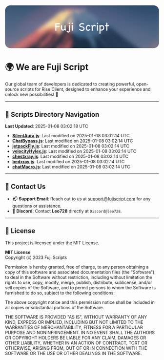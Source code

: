 ![Banner](.github/b.webp)

# 🌍 **We are Fuji Script**

Our global team of developers is dedicated to creating powerful, open-source scripts for Rise Client, designed to enhance your experience and unlock new possibilities! 🌟

---
<!-- SCRIPTS_NAVIGATION_START -->
## 📂 **Scripts Directory Navigation**

**Last Updated**: 2025-01-08 03:02:18 UTC

- **[SilentAura.js](scripts/SilentAura.js)**: Last modified on 2025-01-08 03:02:14 UTC
- **[ChatBypass.js](scripts/ChatBypass.js)**: Last modified on 2025-01-08 03:02:14 UTC
- **[jetpackFly.js](scripts/jetpackFly.js)**: Last modified on 2025-01-08 03:02:14 UTC
- **[velocityHylex.js](scripts/velocityHylex.js)**: Last modified on 2025-01-08 03:02:14 UTC
- **[chestxray.js](scripts/chestxray.js)**: Last modified on 2025-01-08 03:02:14 UTC
- **[bedxray.js](scripts/bedxray.js)**: Last modified on 2025-01-08 03:02:14 UTC
- **[chatMacro.js](scripts/chatMacro.js)**: Last modified on 2025-01-08 03:02:14 UTC

<!-- SCRIPTS_NAVIGATION_END -->

---

## 💬 **Contact Us**  
- 📬 **Support Email**: Reach out to us at [support@fujiscript.com](mailto:support@fujiscript.com) for any questions or assistance.  
- 💬 **Discord**: Contact **Leo728** directly at `Discord@leo728`.

---

## 📜 **License**

This project is licensed under the MIT License.  

**MIT License**  
Copyright (c) 2023 Fuji Scripts  

Permission is hereby granted, free of charge, to any person obtaining a copy of this software and associated documentation files (the "Software"), to deal in the Software without restriction, including without limitation the rights to use, copy, modify, merge, publish, distribute, sublicense, and/or sell copies of the Software, and to permit persons to whom the Software is furnished to do so, subject to the following conditions:  

The above copyright notice and this permission notice shall be included in all copies or substantial portions of the Software.  

THE SOFTWARE IS PROVIDED "AS IS", WITHOUT WARRANTY OF ANY KIND, EXPRESS OR IMPLIED, INCLUDING BUT NOT LIMITED TO THE WARRANTIES OF MERCHANTABILITY, FITNESS FOR A PARTICULAR PURPOSE AND NONINFRINGEMENT. IN NO EVENT SHALL THE AUTHORS OR COPYRIGHT HOLDERS BE LIABLE FOR ANY CLAIM, DAMAGES OR OTHER LIABILITY, WHETHER IN AN ACTION OF CONTRACT, TORT OR OTHERWISE, ARISING FROM, OUT OF OR IN CONNECTION WITH THE SOFTWARE OR THE USE OR OTHER DEALINGS IN THE SOFTWARE.  
